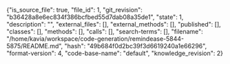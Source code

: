 {"is_source_file": true, "file_id": 1, "git_revision": "b36428a8e6ec834f386bcfbed55d7dab08a35de1", "state": 1, "description": "", "external_files": [], "external_methods": [], "published": [], "classes": [], "methods": [], "calls": [], "search-terms": [], "filename": "/home/kavia/workspace/code-generation/remindease-5844-5875/README.md", "hash": "49b684f0d2bc39f3d6619240a1e66296", "format-version": 4, "code-base-name": "default", "knowledge_revision": 2}